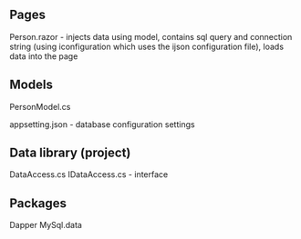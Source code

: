 Pages
------
Person.razor - injects data using model, contains sql query and connection string (using iconfiguration which uses the ijson configuration file), loads data into the page

Models
-------
PersonModel.cs

appsetting.json - database configuration settings

Data library (project)
-----------------------
DataAccess.cs
IDataAccess.cs - interface

Packages
-------
Dapper
MySql.data
